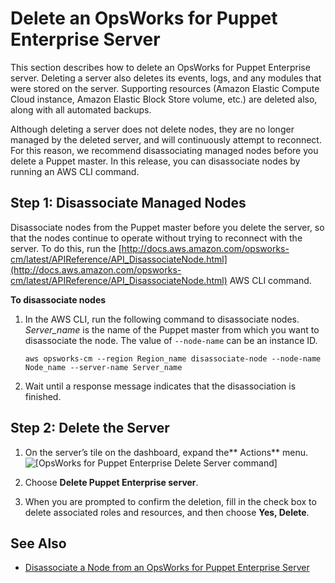 # Delete an OpsWorks for Puppet Enterprise Server<a name="opspup-delete-server"></a>

This section describes how to delete an OpsWorks for Puppet Enterprise server\. Deleting a server also deletes its events, logs, and any modules that were stored on the server\. Supporting resources \(Amazon Elastic Compute Cloud instance, Amazon Elastic Block Store volume, etc\.\) are deleted also, along with all automated backups\.

Although deleting a server does not delete nodes, they are no longer managed by the deleted server, and will continuously attempt to reconnect\. For this reason, we recommend disassociating managed nodes before you delete a Puppet master\. In this release, you can disassociate nodes by running an AWS CLI command\.

## Step 1: Disassociate Managed Nodes<a name="w100ab1b7c37b7"></a>

Disassociate nodes from the Puppet master before you delete the server, so that the nodes continue to operate without trying to reconnect with the server\. To do this, run the [http://docs.aws.amazon.com/opsworks-cm/latest/APIReference/API_DisassociateNode.html](http://docs.aws.amazon.com/opsworks-cm/latest/APIReference/API_DisassociateNode.html) AWS CLI command\.

**To disassociate nodes**

1. In the AWS CLI, run the following command to disassociate nodes\. *Server\_name* is the name of the Puppet master from which you want to disassociate the node\. The value of `--node-name` can be an instance ID\.

   ```
   aws opsworks-cm --region Region_name disassociate-node --node-name Node_name --server-name Server_name
   ```

1. Wait until a response message indicates that the disassociation is finished\.

## Step 2: Delete the Server<a name="w100ab1b7c37b9"></a>

1. On the server’s tile on the dashboard, expand the** Actions** menu\.  
![\[OpsWorks for Puppet Enterprise Delete Server command\]](http://docs.aws.amazon.com/opsworks/latest/userguide/images/opspup_prop_delete.png)

1. Choose **Delete Puppet Enterprise server**\.

1. When you are prompted to confirm the deletion, fill in the check box to delete associated roles and resources, and then choose **Yes, Delete**\.

## See Also<a name="w100ab1b7c37c11"></a>
+ [Disassociate a Node from an OpsWorks for Puppet Enterprise Server](opspup-disassociate-node.md)
